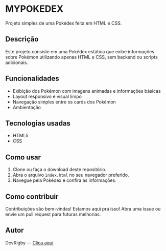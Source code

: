 # MYPOKEDEX

Projeto simples de uma Pokédex feita em HTML e CSS.

## Descrição

Este projeto consiste em uma Pokédex estática que exibe informações sobre Pokémon utilizando apenas HTML e CSS, sem backend ou scripts adicionais.

## Funcionalidades

- Exibição dos Pokémon com imagens animadas e informações básicas
- Layout responsivo e visual limpo
- Navegação simples entre os cards dos Pokémon
- Ambientação

## Tecnologias usadas

- HTML5
- CSS

## Como usar

1. Clone ou faça o download deste repositório.
2. Abra o arquivo `index.html` no seu navegador preferido.
3. Navegue pela Pokédex e confira as informações.

## Como contribuir

Contribuições são bem-vindas! Estamos aqui pra isso! Abra uma issue ou envie um pull request para futuras melhorias.

## Autor


DevRigby — [Clica aqui](https://github.com/DevRigby)


